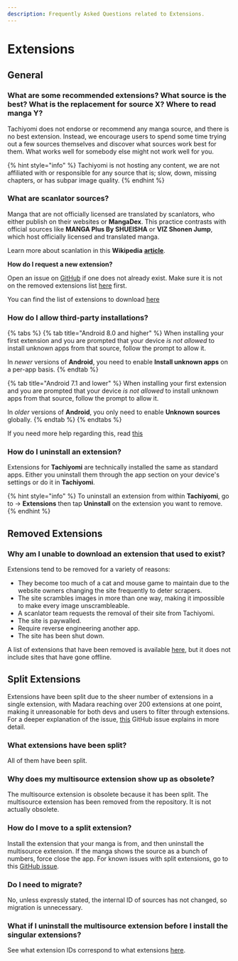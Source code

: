 ```yaml
---
description: Frequently Asked Questions related to Extensions.
---
```


# Extensions

## General

### **What are some recommended extensions? What source is the best? What is the replacement for source X? Where to read manga Y?**

Tachiyomi does not endorse or recommend any manga source, and there is no best extension. Instead, we encourage users to spend some time trying out a few sources themselves and discover what sources work best for them. What works well for somebody else might not work well for you.

{% hint style="info" %}
Tachiyomi is not hosting any content, we are not affiliated with or responsible for any source that is; slow, down, missing chapters, or has subpar image quality.
{% endhint %}

### **What are scanlator sources?**

Manga that are not officially licensed are translated by scanlators, who either publish on their websites or **MangaDex**. This practice contrasts with official sources like **MANGA Plus By SHUEISHA** or **VIZ Shonen Jump**, which host officially licensed and translated manga.

Learn more about scanlation in this **Wikipedia** [**article**](https://en.wikipedia.org/wiki/Scanlation).

**How do I request a new extension?**

Open an issue on [GitHub](https://github.com/tachiyomiorg/tachiyomi-extensions/issues) if one does not already exist. Make sure it is not on the removed extensions list [here](https://github.com/tachiyomiorg/tachiyomi-extensions/issues/3475) first.

You can find the list of extensions to download [here](https://tachiyomi.org/extensions/)

### **How do I allow third-party installations?**

{% tabs %}
{% tab title="Android 8.0 and higher" %}
When installing your first extension and you are prompted that your device _is not allowed_ to install unknown apps from that source, follow the prompt to allow it.

In _newer_ versions of **Android**, you need to enable **Install unknown apps** on a per-app basis.
{% endtab %}

{% tab title="Android 7.1 and lower" %}
When installing your first extension and you are prompted that your device _is not allowed_ to install unknown apps from that source, follow the prompt to allow it.

In _older_ versions of **Android**, you only need to enable **Unknown sources** globally.
{% endtab %}
{% endtabs %}

If you need more help regarding this, read [this](https://www.theandroidsoul.com/how-to-allow-apps-installation-from-unknown-sources-on-android-9-pie/)

### **How do I uninstall an extension?**

Extensions for **Tachiyomi** are technically installed the same as standard apps. Either you uninstall them through the app section on your device's settings or do it in **Tachiyomi**.

{% hint style="info" %}
To uninstall an extension from within **Tachiyomi**, go to → **Extensions** then tap **Uninstall** on the extension you want to remove.
{% endhint %}

## Removed Extensions

### **Why am I unable to download an extension that used to exist?**

Extensions tend to be removed for a variety of reasons:

* They become too much of a cat and mouse game to maintain due to the website owners changing the site frequently to deter scrapers.
* The site scrambles images in more than one way, making it impossible to make every image unscrambleable.
* A scanlator team requests the removal of their site from Tachiyomi.
* The site is paywalled.
* Require reverse engineering another app.
* The site has been shut down.

A list of extensions that have been removed is available [here](https://github.com/tachiyomiorg/tachiyomi-extensions/issues/3475), but it does not include sites that have gone offline.

## Split Extensions

Extensions have been split due to the sheer number of extensions in a single extension, with Madara reaching over 200 extensions at one point, making it unreasonable for both devs and users to filter through extensions. For a deeper explanation of the issue, [this](https://github.com/tachiyomiorg/tachiyomi-extensions/issues/4287) GitHub issue explains in more detail.

### **What extensions have been split?**

All of them have been split.

### **Why does my multisource extension show up as obsolete?**

The multisource extension is obsolete because it has been split. The multisource extension has been removed from the repository. It is not actually obsolete.

### **How do I move to a split extension?**

Install the extension that your manga is from, and then uninstall the multisource extension. If the manga shows the source as a bunch of numbers, force close the app. For known issues with split extensions, go to this [GitHub issue](https://github.com/tachiyomiorg/tachiyomi-extensions/issues/5672).

### **Do I need to migrate?**

No, unless expressly stated, the internal ID of sources has not changed, so migration is unnecessary.

### **What if I uninstall the multisource extension before I install the singular extensions?**

See what extension IDs correspond to what extensions [here](https://pastebin.com/raw/QX2scdRT).
